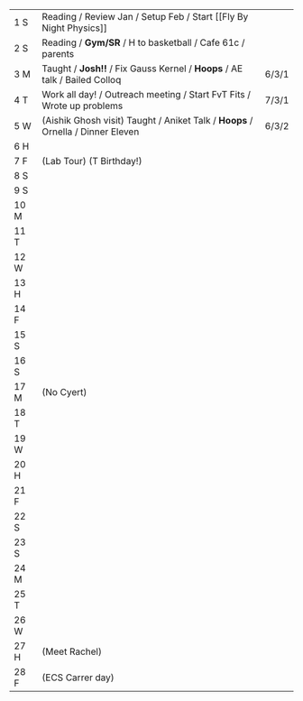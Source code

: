 |      |                                                                                  |       |
| ---- | -------------------------------------------------------------------------------- | ----- |
| 1  S | Reading / Review Jan / Setup Feb / Start [[Fly By Night Physics]]                |       |
| 2  S | Reading / **Gym/SR** / H to basketball / Cafe 61c / parents                      |       |
| 3  M | Taught / **Josh!!** / Fix Gauss Kernel / **Hoops** / AE talk / Bailed Colloq     | 6/3/1 |
| 4  T | Work all day! / Outreach meeting / Start FvT Fits / Wrote up problems            | 7/3/1 |
| 5  W | (Aishik Ghosh visit) Taught / Aniket Talk / **Hoops** / Ornella / Dinner Eleven  | 6/3/2 |
| 6  H |                                                                                  |       |
| 7  F | (Lab Tour) (T Birthday!)                                                         |       |
| 8  S |                                                                                  |       |
| 9  S |                                                                                  |       |
| 10 M |                                                                                  |       |
| 11 T |                                                                                  |       |
| 12 W |                                                                                  |       |
| 13 H |                                                                                  |       |
| 14 F |                                                                                  |       |
| 15 S |                                                                                  |       |
| 16 S |                                                                                  |       |
| 17 M | (No Cyert)                                                                       |       |
| 18 T |                                                                                  |       |
| 19 W |                                                                                  |       |
| 20 H |                                                                                  |       |
| 21 F |                                                                                  |       |
| 22 S |                                                                                  |       |
| 23 S |                                                                                  |       |
| 24 M |                                                                                  |       |
| 25 T |                                                                                  |       |
| 26 W |                                                                                  |       |
| 27 H | (Meet Rachel)                                                                    |       |
| 28 F | (ECS Carrer day)                                                                 |       |




